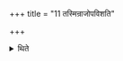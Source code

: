 +++
title = "11 तस्मिन्राजोपविशति"

+++

<details><summary>थिते</summary>

11. The king sits on it (the tiger-skin). 
</details>
